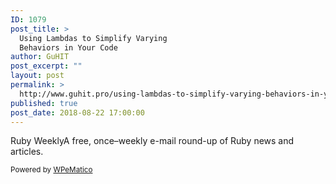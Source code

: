 ```yaml
---
ID: 1079
post_title: >
  Using Lambdas to Simplify Varying
  Behaviors in Your Code
author: GuHIT
post_excerpt: ""
layout: post
permalink: >
  http://www.guhit.pro/using-lambdas-to-simplify-varying-behaviors-in-your-code/
published: true
post_date: 2018-08-22 17:00:00
---
```

Ruby WeeklyA free, once&ndash;weekly e-mail round-up of Ruby news and articles.<p class="wpematico_credit"><small>Powered by <a href="http://www.wpematico.com" target="_blank">WPeMatico</a></small></p>